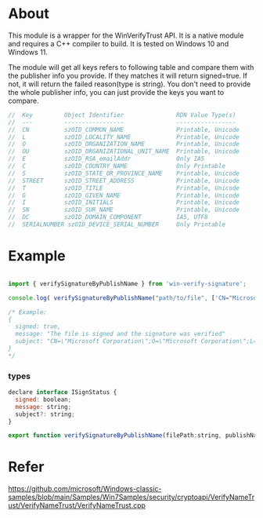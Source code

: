 About
=====

This module is a wrapper for the WinVerifyTrust API. It is a native module and requires a C++ compiler to build. It is tested on Windows 10 and Windows 11.

The module will get all keys refers to following table and compare them with the publisher info you provide. If they matches it will return signed=true. If not, it will return the failed reason(type is string). You don't need to provide the whole publisher info, you can just provide the keys you want to compare.

```js
//  Key         Object Identifier               RDN Value Type(s)
//  ---         -----------------               -----------------
//  CN          szOID_COMMON_NAME               Printable, Unicode
//  L           szOID_LOCALITY_NAME             Printable, Unicode
//  O           szOID_ORGANIZATION_NAME         Printable, Unicode
//  OU          szOID_ORGANIZATIONAL_UNIT_NAME  Printable, Unicode
//  E           szOID_RSA_emailAddr             Only IA5
//  C           szOID_COUNTRY_NAME              Only Printable
//  S           szOID_STATE_OR_PROVINCE_NAME    Printable, Unicode
//  STREET      szOID_STREET_ADDRESS            Printable, Unicode
//  T           szOID_TITLE                     Printable, Unicode
//  G           szOID_GIVEN_NAME                Printable, Unicode
//  I           szOID_INITIALS                  Printable, Unicode
//  SN          szOID_SUR_NAME                  Printable, Unicode
//  DC          szOID_DOMAIN_COMPONENT          IA5, UTF8
//  SERIALNUMBER szOID_DEVICE_SERIAL_NUMBER     Only Printable
```


Example
=======

```js

import { verifySignatureByPublishName } from 'win-verify-signature';

console.log( verifySignatureByPublishName("path/to/file", ['CN="Microsoft Corporation",O="Microsoft Corporation",L=Redmond,S=Washington,C=US"'])); 

/* Example: 
{
  signed: true,
  message: "The file is signed and the signature was verified"
  subject: "CN=\"Microsoft Corporation\";O=\"Microsoft Corporation\";L=\"Redmond\";S=\"Washington\";C=\"US\";"
}
*/
```

### types

```js
declare interface ISignStatus {
  signed: boolean;
  message: string;
  subject?: string;
}

export function verifySignatureByPublishName(filePath:string, publishNames:string[]):ISignStatus
```

# Refer
https://github.com/microsoft/Windows-classic-samples/blob/main/Samples/Win7Samples/security/cryptoapi/VerifyNameTrust/VerifyNameTrust/VerifyNameTrust.cpp
